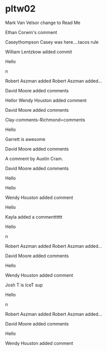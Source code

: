 # pltw02
Mark Van Velsor change to Read Me

Ethan Corwin's comment

 Caseythompson
Casey was here....tacos rule





William Lentzkow added commit

Hello

n

Robert Aszman added Robert Aszman added...




David Moore added comments


Hellor
Wendy Houston added comment




David Moore added comments





Clay-comments-Richmond=comments

Hello


Garrett is awesome

David Moore added comments



A comment by Austin Cram.



David Moore added comments




Hello





Hello



Wendy Houston added comment



Hello





Kayla added a commentttttt

Hello


n

Robert Aszman added Robert Aszman added...




David Moore added comments



Hello






Wendy Houston added comment



Josh T is IceT sup

Hello

n

Robert Aszman added Robert Aszman added...




David Moore added comments




Hello



Wendy Houston added comment


